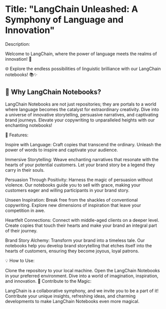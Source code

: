 # Title: "LangChain Unleashed: A Symphony of Language and Innovation"

Description:

Welcome to LangChain, where the power of language meets the realms of innovation! 🚀

🌐 Explore the endless possibilities of linguistic brilliance with our LangChain notebooks! 📚✨


## 🚀 Why LangChain Notebooks?

LangChain Notebooks are not just repositories; they are portals to a world where language becomes the catalyst for extraordinary creativity. Dive into a universe of innovative storytelling, persuasive narratives, and captivating brand journeys. Elevate your copywriting to unparalleled heights with our enchanting notebooks!

🌟 Features:

Inspire with Language: Craft copies that transcend the ordinary. Unleash the power of words to inspire and captivate your audience.

Immersive Storytelling: Weave enchanting narratives that resonate with the hearts of your potential customers. Let your brand story be a legend they carry in their souls.

Persuasion Through Positivity: Harness the magic of persuasion without violence. Our notebooks guide you to sell with grace, making your customers eager and willing participants in your brand story.

Unseen Inspiration: Break free from the shackles of conventional copywriting. Explore new dimensions of inspiration that leave your competition in awe.

Heartfelt Connections: Connect with middle-aged clients on a deeper level. Create copies that touch their hearts and make your brand an integral part of their journey.

Brand Story Alchemy: Transform your brand into a timeless tale. Our notebooks help you develop brand storytelling that etches itself into the hearts of customers, ensuring they become joyous, loyal patrons.

💡 How to Use:

Clone the repository to your local machine.
Open the LangChain Notebooks in your preferred environment.
Dive into a world of imagination, inspiration, and innovation.
🚀 Contribute to the Magic:

LangChain is a collaborative symphony, and we invite you to be a part of it! Contribute your unique insights, refreshing ideas, and charming developments to make LangChain Notebooks even more magical.
